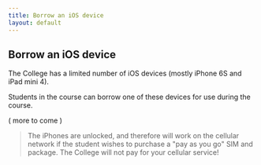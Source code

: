 ```yaml
---
title: Borrow an iOS device
layout: default
---
```


## Borrow an iOS device

The College has a limited number of iOS devices (mostly iPhone 6S and iPad mini 4).  

Students in the course can borrow one of these devices for use during the course. 

( more to come )

> The iPhones are unlocked, and therefore will work on the cellular network if the student wishes to purchase a "pay as you go" SIM and package. The College will not pay for your cellular service!

<br>

